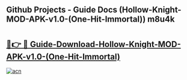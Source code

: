## Github Projects - Guide Docs (Hollow-Knight-MOD-APK-v1.0-(One-Hit-Immortal)) m8u4k

# <h2><a href="https://apkcomod.com?title=Hollow-Knight-MOD-APK-v1.0-(One-Hit-Immortal)">🔗👉 🔴 Guide-Download-Hollow-Knight-MOD-APK-v1.0-(One-Hit-Immortal) </a></h2>

[![acn](https://github.com/user-attachments/assets/0f9c940e-d8b0-45ae-aac7-cd30a18b3e1c)](https://apkcomod.com?title=Hollow-Knight-MOD-APK-v1.0-(One-Hit-Immortal))
